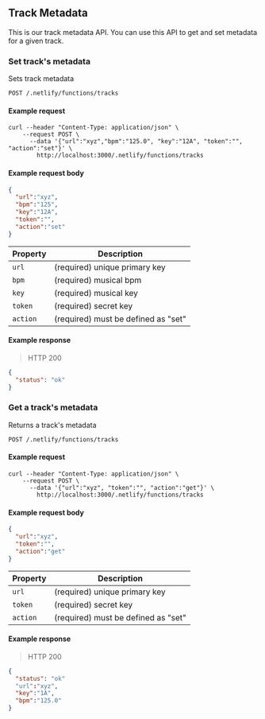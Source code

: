 ## Track Metadata

This is our track metadata API. You can use this API to get
and set metadata for a given track.

### Set track's metadata

Sets track metadata

```endpoint
POST /.netlify/functions/tracks
```

#### Example request

```curl
curl --header "Content-Type: application/json" \
    --request POST \
      --data '{"url":"xyz","bpm":"125.0", "key":"12A", "token":"", "action":"set"}' \
        http://localhost:3000/.netlify/functions/tracks
```

#### Example request body

```json
{
  "url":"xyz",
  "bpm":"125",
  "key":"12A",
  "token":"",
  "action":"set"
}
```

Property | Description
---|---
`url` | (required) unique primary key
`bpm` | (required) musical bpm
`key` | (required) musical key
`token` | (required) secret key
`action` | (required) must be defined as "set"

#### Example response

> HTTP 200

```json
{
  "status": "ok"
}
```

### Get a track's metadata

Returns a track's metadata

```endpoint
POST /.netlify/functions/tracks
```

#### Example request

```curl
curl --header "Content-Type: application/json" \
    --request POST \
      --data '{"url":"xyz", "token":"", "action":"get"}' \
        http://localhost:3000/.netlify/functions/tracks
```

#### Example request body

```json
{
  "url":"xyz",
  "token":"",
  "action":"get"
}
```

Property | Description
---|---
`url` | (required) unique primary key
`token` | (required) secret key
`action` | (required) must be defined as "set"

#### Example response

> HTTP 200

```json
{
  "status": "ok"
  "url":"xyz",
  "key":"1A",
  "bpm":"125.0"
}
```
